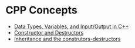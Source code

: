 # CPP Concepts
- [Data Types, Variables, and Input/Output in C++](cpp_datatypes_guide.md)
- [Constructor and Destructors](constructor.md)
- [Inheritance and the construtors-destructors](constructor_destructor_inheritance_fiasco.md)
